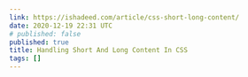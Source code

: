 ```yaml
---
link: https://ishadeed.com/article/css-short-long-content/
date: 2020-12-19 22:31 UTC
# published: false
published: true
title: Handling Short And Long Content In CSS
tags: []
---
```



